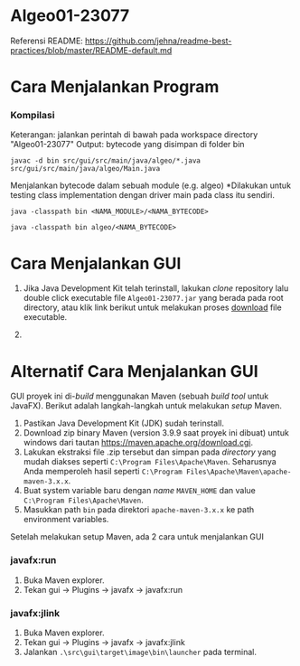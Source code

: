 # Algeo01-23077
Referensi README: https://github.com/jehna/readme-best-practices/blob/master/README-default.md

# Cara Menjalankan Program
### Kompilasi
Keterangan: jalankan perintah di bawah pada workspace directory "Algeo01-23077"
Output: bytecode yang disimpan di folder bin
```
javac -d bin src/gui/src/main/java/algeo/*.java src/gui/src/main/java/algeo/Main.java
```

Menjalankan bytecode dalam sebuah module (e.g. algeo)
*Dilakukan untuk testing class implementation dengan driver main pada class itu sendiri.
```
java -classpath bin <NAMA_MODULE>/<NAMA_BYTECODE>
```
```
java -classpath bin algeo/<NAMA_BYTECODE>
```

# Cara Menjalankan GUI
1. Jika Java Development Kit telah terinstall, lakukan *clone* repository lalu double click executable file `Algeo01-23077.jar` yang berada pada root directory, atau klik link berikut untuk melakukan proses [download](https://github.com/karolyangqian/Algeo01-23077/raw/refs/heads/main/Algeo01-23077.jar) file executable.

2. 


# Alternatif Cara Menjalankan GUI
GUI proyek ini di-*build* menggunakan Maven (sebuah *build tool* untuk JavaFX). Berikut adalah langkah-langkah untuk melakukan *setup* Maven.
1. Pastikan Java Development Kit (JDK) sudah terinstall.
2. Download zip binary Maven (version 3.9.9 saat proyek ini dibuat) untuk windows dari tautan https://maven.apache.org/download.cgi. 
3. Lakukan ekstraksi file .zip tersebut dan simpan pada *directory* yang mudah diakses seperti `C:\Program Files\Apache\Maven`. Seharusnya Anda memperoleh hasil seperti `C:\Program Files\Apache\Maven\apache-maven-3.x.x`.
4. Buat system variable baru dengan *name* `MAVEN_HOME` dan value `C:\Program Files\Apache\Maven`.
5. Masukkan path `bin` pada direktori `apache-maven-3.x.x` ke path environment variables. 

Setelah melakukan setup Maven, ada 2 cara untuk menjalankan GUI
### javafx:run
1. Buka Maven explorer.
2. Tekan gui -> Plugins -> javafx -> javafx:run
### javafx:jlink
1. Buka Maven explorer.
2. Tekan gui -> Plugins -> javafx -> javafx:jlink
3. Jalankan `.\src\gui\target\image\bin\launcher` pada terminal.
